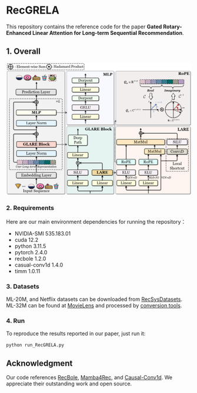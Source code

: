 # RecGRELA

This repository contains the reference code for the paper **Gated Rotary-Enhanced Linear Attention for Long-term Sequential Recommendation**.

## 1. Overall
<p align="center">
    <img src="img/RecGRELA.png" alt="overview_of_tim4rec"/>
  </p>

### 2. Requirements

Here are our main environment dependencies for running the repository：
- NVIDIA-SMI 535.183.01
- cuda 12.2
- python 3.11.5
- pytorch 2.4.0
- recbole 1.2.0
- casual-conv1d 1.4.0
- timm 1.0.11

### 3. Datasets

ML-20M, and Netflix datasets can be downloaded from [RecSysDatasets](https://github.com/RUCAIBox/RecSysDatasets). ML-32M can be found at [MovieLens](https://grouplens.org/datasets/movielens/) and processed by [conversion tools](https://github.com/RUCAIBox/RecDatasets/tree/master/conversion_tools).

### 4. Run
To reproduce the results reported in our paper, just run it:
```
python run_RecGRELA.py
```


## Acknowledgment

Our code references [RecBole](https://github.com/RUCAIBox/RecBole), [Mamba4Rec](https://github.com/chengkai-liu/Mamba4Rec), and [Causal-Conv1d](https://github.com/Dao-AILab/causal-conv1d). We appreciate their outstanding work and open source. 
